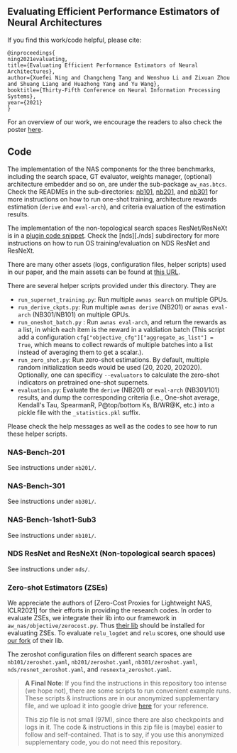 Evaluating Efficient Performance Estimators of Neural Architectures
--------

If you find this work/code helpful, please cite:
```
@inproceedings{
ning2021evaluating,
title={Evaluating Efficient Performance Estimators of Neural Architectures},
author={Xuefei Ning and Changcheng Tang and Wenshuo Li and Zixuan Zhou and Shuang Liang and Huazhong Yang and Yu Wang},
booktitle={Thirty-Fifth Conference on Neural Information Processing Systems},
year={2021}
}
```

For an overview of our work, we encourage the readers to also check the poster [here](https://drive.google.com/file/d/1vBRj4ILoMyaV03u-omsYlba1ijxGLu1e/view?usp=sharing).




## Code
The implementation of the NAS components for the three benchmarks, including the search space, GT evaluator, weights manager, (optional) architecture embedder and so on, are under the sub-package `aw_nas.btcs`. Check the READMEs in the sub-directories: [nb101](./nb101), [nb201](./nb201), and [nb301](./nb301) for more instructions on how to run one-shot training, architecture rewards estimation (`derive` and `eval-arch`), and criteria evaluation of the estimation results.

The implementation of the non-topological search spaces ResNet/ResNeXt is in a [plugin code snippet](./nds/plugin/germ_nds.py). Check the [nds][./nds] subdirectory for more instructions on how to run OS training/evaluation on NDS ResNet and ResNeXt.

There are many other assets (logs, configuration files, helper scripts) used in our paper, and the main assets can be found at [this URL](https://cloud.tsinghua.edu.cn/d/965b3ae1f80b45e9ba21/).

There are several helper scripts provided under this directory. They are

* `run_supernet_training.py`: Run multiple `awnas search` on multiple GPUs.
* `run_derive_ckpts.py`: Run multiple `awnas derive` (NB201) or `awnas eval-arch` (NB301/NB101)   on multiple GPUs.
* `run_oneshot_batch.py` : Run `awnas eval-arch`, and return the rewards as a list, in which each item is the reward in a valdiation batch (This script add a configuration `cfg["objective_cfg"]["aggregate_as_list"] = True`, which means to collect rewards of multiple batches into a list instead of averaging them to get a scalar.).
* `run_zero_shot.py`: Run zero-shot estimations. By default, multiple random initialization seeds would be used (20, 2020, 202020). Optionally, one can specificy `--evaluators` to calculate the zero-shot indicators on pretrained one-shot supernets.
* `evaluation.py`: Evaluate the `derive` (NB201) or `eval-arch` (NB301/101) results, and dump the corresponding criteria (i.e., One-shot average, Kendall's Tau, SpearmanR, P@top/bottom Ks, B/WR@K, etc.) into a pickle file with the `_statistics.pkl` suffix.

Please check the help messages as well as the codes to see how to run these helper scripts.

### NAS-Bench-201

See instructions under `nb201/`.

### NAS-Bench-301
See instructions under `nb301/`.

### NAS-Bench-1shot1-Sub3

See instructions under `nb101/`.

### NDS ResNet and ResNeXt (Non-topological search spaces)

See instructions under `nds/`.

### Zero-shot Estimators (ZSEs)

We appreciate the authors of [Zero-Cost Proxies for Lightweight NAS, ICLR2021] for their efforts in providing the research codes.
In order to evaluate ZSEs, we integrate their lib into our framework in `aw_nas/objective/zerocost.py`. Thus [their lib](https://github.com/SamsungLabs/zero-cost-nas) should be installed for evaluating ZSEs.
To evaluate `relu_logdet` and `relu` scores, one should use [our fork](https://github.com/zhouzx17/zero-cost-nas) of their lib.

The zeroshot configuration files on different search spaces are `nb101/zeroshot.yaml`, `nb201/zeroshot.yaml`, `nb301/zeroshot.yaml`, `nds/resnet_zeroshot.yaml`, and `resnexta_zeroshot.yaml`.



> **A Final Note**: If you find the instructions in this repository too intense (we hope not), there are some scripts to run convenient example runs. These scripts & instructions are in our anonymized supplementary file, and we upload it into google drive [here](https://drive.google.com/file/d/1xn4MOHqKSPHPr6_yw29hiwRa_-MahYD9/view?usp=sharing) for your reference. 
>
> This zip file is not small (97M), since there are also checkpoints and logs in it. The code & instructions in this zip file is (maybe) easier to follow and self-contained. That is to say, if you use this anonymized supplementary code, you do not need this repository.
